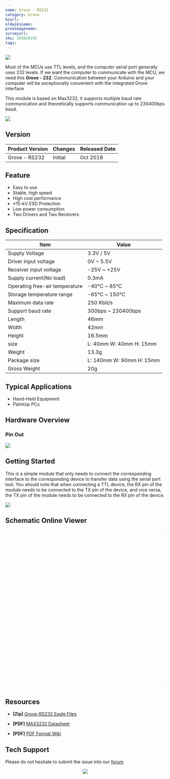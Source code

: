 ```yaml
---
name: Grove - RS232
category: Grove
bzurl: 
oldwikiname: 
prodimagename:
surveyurl: 
sku: 103020192
tags:
---
```




![](https://files.seeedstudio.com/wiki/Grove-RS232/img/mian.jpg)


Most of the MCUs use TTL levels, and the computer serial port generally uses 232 levels. If we want the computer to communicate with the MCU, we need this **Grove - 232**. Communication between your Arduino and your computer will be exceptionally convenient with the integrated Grove interface


This module is based on Max3232, it supports multiple baud rate communication and theoretically supports communication up to 230400bps baud. 


<p style=":center"><a href="https://www.seeedstudio.com/Grove-RS232-P-2852.html" target="_blank"><img src="https://files.seeedstudio.com/wiki/Seeed-WiKi/docs/images/300px-Get_One_Now_Banner-ragular.png)" /></a></p>

## Version

| Product Version  | Changes                                                                                               | Released Date |
|------------------|-------------------------------------------------------------------------------------------------------|---------------|
| Grove - RS232 | Initial                                                                                               | Oct 2018      |

## Feature 

- Easy to use
- Stable, high speed
- High cost performance
- ±15-kV ESD Protection
- Low power consumption
- Two Drivers and Two Receivers




## Specification

|Item|Value|
|---|---|
|Supply Voltage|3.3V / 5V|
|Driver input voltage|0V ~ 5.5V|
|Receiver input voltage|-25V ~ +25V|
|Supply current(No load)|0.3mA|
|Operating free-air temperature|-40℃ ~ 85℃|
|Storage temperature range|-65℃ ~ 150℃|
|Maximum data rate|250 Kbit/s|
|Support baud rate|300bps ~ 230400bps|
|Length|46mm|
|Width|42mm|
|Height|16.5mm|
|size|L: 40mm W: 40mm H: 15mm| 
|Weight|13.3g|
|Package size|L: 140mm W: 90mm H: 15mm|
|Gross Weight|20g|

## Typical Applications

- Hand-Held Equipment
- Palmtop PCs


## Hardware Overview

### Pin Out

![](https://files.seeedstudio.com/wiki/Grove-RS232/img/pin_out/pin_out.jpg)




## Getting Started

This is a simple module that only needs to connect the corresponding interface to the corresponding device to transfer data using the serial port tool. You should note that when connecting a TTL device, the RX pin of the module needs to be connected to the TX pin of the device, and vice versa, the TX pin of the module needs to be connected to the RX pin of the device.


![](https://files.seeedstudio.com/wiki/Grove-RS232/img/connect.jpg)


## Schematic Online Viewer


<div class="altium-ecad-viewer" data-project-src="https://github.com/SeeedDocument/Grove-RS232/raw/master/res/Grove-RS232.zip" style="border-radius: 0px 0px 4px 4px; height: 500px; border-style: solid; border-width: 1px; border-color: rgb(241, 241, 241); overflow: hidden; max-width: 1280px; max-height: 700px; box-sizing: border-box;" />
</div>


## Resources

- **[Zip]** [Grove-RS232 Eagle Files](https://files.seeedstudio.com/wiki/Grove-RS232/res/Grove-RS232.zip)

- **[PDF]** [MAX3232 Datasheet](https://files.seeedstudio.com/wiki/Grove-RS232/res/Max3232.pdf)

- **[PDF]** [PDF Format Wiki](https://github.com/SeeedDocument/Grove-RS232/tree/master/res/Grove-RS232.pdf)



## Tech Support

Please do not hesitate to submit the issue into our [forum](https://forum.seeedstudio.com/)
<br /><p style="text-align:center"><a href="https://www.seeedstudio.com/act-4.html?utm_source=wiki&utm_medium=wikibanner&utm_campaign=newproducts" target="_blank"><img src="https://files.seeedstudio.com/wiki/Wiki_Banner/new_product.jpg" /></a></p>